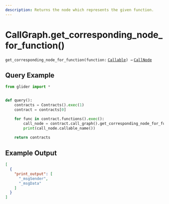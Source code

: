 ```yaml
---
description: Returns the node which represents the given function.
---
```


# CallGraph.get\_corresponding\_node\_for\_function()

`get_corresponding_node_for_function(function:` [`Callable`](../../callable/)`) →` [`CallNode`](../callnode/)

## Query Example

```python
from glider import *


def query():
    contracts = Contracts().exec(1)
    contract = contracts[0]

    for func in contract.functions().exec():
        call_node = contract.call_graph().get_corresponding_node_for_function(func)
        print(call_node.callable_name())

    return contracts
```

## Example Output

```json
[
  {
    "print_output": [
      "_msgSender",
      "_msgData"
    ]
  }
]
```
